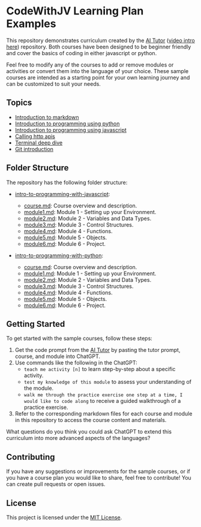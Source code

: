 # CodeWithJV Learning Plan Examples

This repository demonstrates curriculum created by the [AI Tutor](https://github.com/CodeWithJV/ai-tutor) ([video intro here](https://www.youtube.com/watch?v=EM_YDpDgZvk)) repository.
Both courses have been designed to be beginner friendly and cover the basics of coding in either javascript or python.

Feel free to modify any of the courses to add or remove modules or activities or convert them into the language of your choice. These sample courses are intended as a starting point for your own learning journey and can be customized to suit your needs.

## Topics

  - [Introduction to markdown](intro-to-markdown/course.md)
  - [Introduction to programming using python](intro-to-programming-with-python/course.md)
  - [Introduction to programming using javascript](intro-to-programming-with-javascript/course.md)
  - [Calling http apis](./apis)
  - [Terminal deep dive](./terminal/course.md)
  - [Git introduction](./git-intro/module.md)


## Folder Structure

The repository has the following folder structure:

- [intro-to-programming-with-javascript](intro-to-programming-with-javascript/): 
  - [course.md](intro-to-programming-with-javascript/course.md): Course overview and description.
  - [module1.md](intro-to-programming-with-javascript/module1.md): Module 1 - Setting up your Environment.
  - [module2.md](intro-to-programming-with-javascript/module2.md): Module 2 - Variables and Data Types.
  - [module3.md](intro-to-programming-with-javascript/module3.md): Module 3 - Control Structures.
  - [module4.md](intro-to-programming-with-javascript/module4.md): Module 4 - Functions.
  - [module5.md](intro-to-programming-with-javascript/module5.md): Module 5 - Objects.
  - [module6.md](intro-to-programming-with-javascript/module6.md): Module 6 - Project.

- [intro-to-programming-with-python](intro-to-programming-with-python/): 
  - [course.md](intro-to-programming-with-python/course.md): Course overview and description.
  - [module1.md](intro-to-programming-with-python/module1.md): Module 1 - Setting up your Environment.
  - [module2.md](intro-to-programming-with-python/module2.md): Module 2 - Variables and Data Types.
  - [module3.md](intro-to-programming-with-python/module3.md): Module 3 - Control Structures.
  - [module4.md](intro-to-programming-with-python/module4.md): Module 4 - Functions.
  - [module5.md](intro-to-programming-with-python/module5.md): Module 5 - Objects.
  - [module6.md](intro-to-programming-with-python/module6.md): Module 6 - Project.

## Getting Started

To get started with the sample courses, follow these steps:

1. Get the code prompt from the [AI Tutor](https://raw.githubusercontent.com/CodeWithJV/ai-tutor/main/init.md) by pasting the tutor prompt, course, and module into ChatGPT.
2. Use commands like the following in the ChatGPT:
   - `teach me activity [n]` to learn step-by-step about a specific activity.
   - `test my knowledge of this module` to assess your understanding of the module.
   - `walk me through the practice exercise one step at a time, I would like to code along` to receive a guided walkthrough of a practice exercise.
3. Refer to the corresponding markdown files for each course and module in this repository to access the course content and materials.

What questions do you think you could ask ChatGPT to extend this curriculum into more advanced aspects of the languages?

## Contributing

If you have any suggestions or improvements for the sample courses, or if you have a course plan you would like to share, feel free to contribute! You can create pull requests or open issues.

## License

This project is licensed under the [MIT License](LICENSE).


